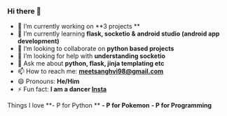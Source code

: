 ### Hi there 👋


- 🔭 I’m currently working on **3 projects **
- 🌱 I’m currently learning **flask, socketio & android studio (android app development)**
- 👯 I’m looking to collaborate on **python based projects**
- 🤔 I’m looking for help with **understanding socketio**
- 💬 Ask me about **python, flask, jinja templating etc**
- 📫 How to reach me: **[meetsanghvi98@gmail.com](mailto:meetsanghvi98@gmail.com)**
- 😄 Pronouns: **He/Him**
- ⚡ Fun fact: **I am a dancer [Insta](www.instagram.com/imeetsanghvi)**

Things I love
**- P for Python **
**- P for Pokemon**
**- P for Programming**
